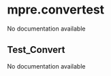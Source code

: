 mpre.convertest
========
No documentation available

Test_Convert
--------
No documentation available